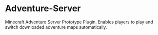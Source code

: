 # Adventure-Server
Minecraft Adventure Server Prototype Plugin. Enables players to play and switch downloaded adventure maps automatically.